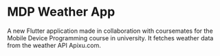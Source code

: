 # MDP Weather App

A new Flutter application made in collaboration with coursemates for the Mobile Device Programming course in university.
It fetches weather data from the weather API Apixu.com.
